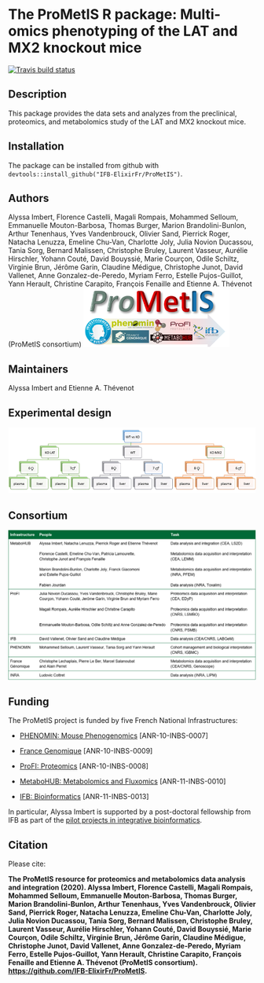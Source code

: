 # The **ProMetIS** R package: Multi-omics phenotyping of the LAT and MX2 knockout mice

[![Travis build status](https://travis-ci.org/ProMetIS/ProMetIS.svg?branch=master)](https://travis-ci.org/ProMetIS/ProMetIS)

## Description

This package provides the data sets and analyzes from the preclinical, proteomics, and metabolomics study of the LAT and MX2 knockout mice.

## Installation

The package can be installed from github with `devtools::install_github("IFB-ElixirFr/ProMetIS")`.

## Authors

Alyssa Imbert, Florence Castelli, Magali Rompais, Mohammed Selloum, Emmanuelle Mouton-Barbosa, Thomas Burger, Marion Brandolini-Bunlon, Arthur Tenenhaus, Yves Vandenbrouck, Olivier Sand, Pierrick Roger, Natacha Lenuzza, Emeline Chu-Van, Charlotte Joly, Julia Novion Ducassou, Tania Sorg, Bernard Malissen, Christophe Bruley, Laurent Vasseur, Aurélie Hirschler, Yohann Couté, David Bouyssié, Marie Courçon, Odile Schiltz, Virginie Brun, Jérôme Garin, Claudine Médigue, Christophe Junot, David Vallenet, Anne Gonzalez-de-Peredo, Myriam Ferro, Estelle Pujos-Guillot, Yann Herault, Christine Carapito, François Fenaille and Etienne A. Thévenot (ProMetIS consortium)
![](vignettes/figures/prometis_logo.png)

## Maintainers

Alyssa Imbert and Etienne A. Thévenot

## Experimental design

![](vignettes/figures/phenomin_design.png)

## Consortium

![](vignettes/figures/prometis_consortium.png)

## Funding

The ProMetIS project is funded by five French National Infrastructures:

* [PHENOMIN: Mouse Phenogenomics](http://www.phenomin.fr/en-us/) [ANR-10-INBS-0007]

* [France Genomique](https://www.france-genomique.org/?lang=en) [ANR-10-INBS-0009]

* [ProFI: Proteomics](http://www.profiproteomics.fr/) [ANR-10-INBS-0008]

* [MetaboHUB: Metabolomics and Fluxomics](https://www.metabohub.fr/home.html) [ANR-11-INBS-0010]

* [IFB: Bioinformatics](https://www.france-bioinformatique.fr/en) [ANR-11-INBS-0013]

In particular, Alyssa Imbert is supported by a post-doctoral fellowship from IFB as part of the [pilot projects in integrative bioinformatics](https://www.france-bioinformatique.fr/en/pilot-projects).

## Citation

Please cite:

**The ProMetIS resource for proteomics and metabolomics data analysis and integration (2020). Alyssa Imbert, Florence Castelli, Magali Rompais, Mohammed Selloum, Emmanuelle Mouton-Barbosa, Thomas Burger, Marion Brandolini-Bunlon, Arthur Tenenhaus, Yves Vandenbrouck, Olivier Sand, Pierrick Roger, Natacha Lenuzza, Emeline Chu-Van, Charlotte Joly, Julia Novion Ducassou, Tania Sorg, Bernard Malissen, Christophe Bruley, Laurent Vasseur, Aurélie Hirschler, Yohann Couté, David Bouyssié, Marie Courçon, Odile Schiltz, Virginie Brun, Jérôme Garin, Claudine Médigue, Christophe Junot, David Vallenet, Anne Gonzalez-de-Peredo, Myriam Ferro, Estelle Pujos-Guillot, Yann Herault, Christine Carapito, François Fenaille and Etienne A. Thévenot (ProMetIS consortium). https://github.com/IFB-ElixirFr/ProMetIS.**
